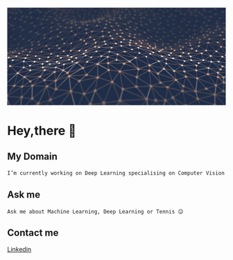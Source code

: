 ![](nn.jpeg)
# Hey,there 👋

## My Domain
```bash
I’m currently working on Deep Learning specialising on Computer Vision problems.
```

## Ask me
```
Ask me about Machine Learning, Deep Learning or Tennis 😉
```

## Contact me
[Linkedin](https://www.linkedin.com/in/yogesh-kulkarni-b1572b169/)

